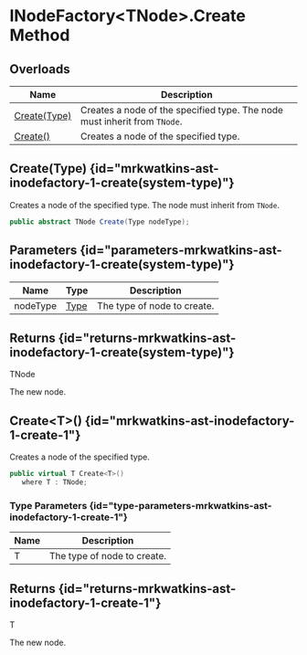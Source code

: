 # INodeFactory&lt;TNode&gt;.Create Method
## Overloads

| Name | Description |
| ---- | ----------- |
| [Create(Type)](MrKWatkins.Ast.INodeFactory-1.Create.md#mrkwatkins-ast-inodefactory-1-create(system-type)) | Creates a node of the specified type. The node must inherit from `TNode`. |
| [Create()](MrKWatkins.Ast.INodeFactory-1.Create.md#mrkwatkins-ast-inodefactory-1-create-1) | Creates a node of the specified type. |

## Create(Type) {id="mrkwatkins-ast-inodefactory-1-create(system-type)"}

Creates a node of the specified type. The node must inherit from `TNode`.

```c#
public abstract TNode Create(Type nodeType);
```

## Parameters {id="parameters-mrkwatkins-ast-inodefactory-1-create(system-type)"}

| Name | Type | Description |
| ---- | ---- | ----------- |
| nodeType | [Type](https://learn.microsoft.com/en-gb/dotnet/api/System.Type) | The type of node to create. |

## Returns {id="returns-mrkwatkins-ast-inodefactory-1-create(system-type)"}

TNode

The new node.
## Create&lt;T&gt;() {id="mrkwatkins-ast-inodefactory-1-create-1"}

Creates a node of the specified type.

```c#
public virtual T Create<T>()
   where T : TNode;
```

### Type Parameters {id="type-parameters-mrkwatkins-ast-inodefactory-1-create-1"}

| Name | Description |
| ---- | ----------- |
| T | The type of node to create. |

## Returns {id="returns-mrkwatkins-ast-inodefactory-1-create-1"}

T

The new node.
